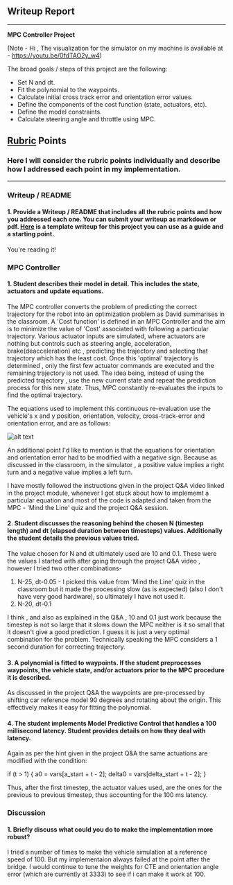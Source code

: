 ## Writeup Report

---

**MPC Controller Project**

(Note - Hi , The visualization for the simulator on my machine is available at - https://youtu.be/0fdTAO2y_w4)

The broad goals / steps of this project are the following:

* Set N and dt.
* Fit the polynomial to the waypoints.
* Calculate initial cross track error and orientation error values.
* Define the components of the cost function (state, actuators, etc).
* Define the model constraints.
* Calculate steering angle and throttle using MPC.


## [Rubric](https://review.udacity.com/#!/rubrics/896/view) Points
### Here I will consider the rubric points individually and describe how I addressed each point in my implementation.  

---
### Writeup / README

#### 1. Provide a Writeup / README that includes all the rubric points and how you addressed each one.  You can submit your writeup as markdown or pdf.  [Here](https://github.com/udacity/CarND-Vehicle-Detection/blob/master/writeup_template.md) is a template writeup for this project you can use as a guide and a starting point.  

You're reading it!

### MPC Controller

#### 1. Student describes their model in detail. This includes the state, actuators and update equations.

The MPC controller converts the problem of predicting the correct trajectory for the robot into an optimization problem as David summarises in the classroom. A 'Cost function' is defined in an MPC Controller and the aim is to minimize the value of 'Cost' associated with following a particular trajectory. Various actuator inputs are simulated, where actuators are nothing but controls such as steering angle, acceleration, brake(deacceleration) etc , predicting the trajectory and selecting that trajectory which has the least cost. Once this 'optimal' trajectory is determined , only the first few actuator commands are executed and the remaining trajectory is not used. The idea being, instead of using the predicted trajectory , use the new current state and repeat the prediction process for this new state. Thus, MPC constantly re-evaluates the inputs to find the optimal trajectory.

The equations used to implement this continuous re-evaluation use the vehicle's x and y position, orientation, velocity, cross-track-error and orientation error, and are as follows:

![alt text](https://github.com/arpitsri3/carND_P10/blob/master/Equations.png)

An additional point I'd like to mention is that the equations for orientation and orientation error had to be modified with a negative sign. Because as discussed in the classroom, in the simulator , a positive value implies a right turn and a negative value implies a left turn.

I have mostly followed the instructions given in the project Q&A video linked in the project module, whenever I got stuck about how to implememt a particular equation and most of the code is adapted and taken from the MPC - 'Mind the Line' quiz and the project Q&A session.

#### 2. Student discusses the reasoning behind the chosen N (timestep length) and dt (elapsed duration between timesteps) values. Additionally the student details the previous values tried.


The value chosen for N and dt ultimately used are 10 and 0.1. These were the values I started with after going through the project Q&A video , however I tried two other combinations-
1. N-25, dt-0.05 - I picked this value from 'Mind the Line' quiz in the classroom but it made the processing slow (as is expected) (also I don't have very good hardware), so ultimately I have not used it.
2. N-20, dt-0.1 

I think , and also as explained in the Q&A , 10 and 0.1 just work because the timestep is not so large that it slows down the MPC neither is it so small that it doesn't give a good prediction. I guess it is just a very optimal combination for the problem. Technically speaking the MPC considers a 1 second duration for correcting trajectory.

#### 3. A polynomial is fitted to waypoints. If the student preprocesses waypoints, the vehicle state, and/or actuators prior to the MPC procedure it is described.

As discussed in the project Q&A the waypoints are pre-processed by shifting car reference model 90 degrees and rotating about the origin. This effectively makes it easy for fitting the polynomial.


#### 4. The student implements Model Predictive Control that handles a 100 millisecond latency. Student provides details on how they deal with latency.

Again as per the hint given in the project Q&A the same actuations are modified with the condition:

if (t > 1) {
        a0 = vars[a_start + t - 2];
        delta0 = vars[delta_start + t - 2];
      }

Thus, after the first timestep, the actuator values used, are the ones for the previous to previous timestep, thus accounting for the 100 ms latency.

### Discussion

#### 1. Briefly discuss what could you do to make the implementation more robust?

I tried a number of times to make the vehicle simulation at a reference speed of 100. But my implementaion always failed at the point after the bridge. I would continue to tune the weights for CTE and orientation angle error (which are currently at 3333) to see if i can make it work at 100.
